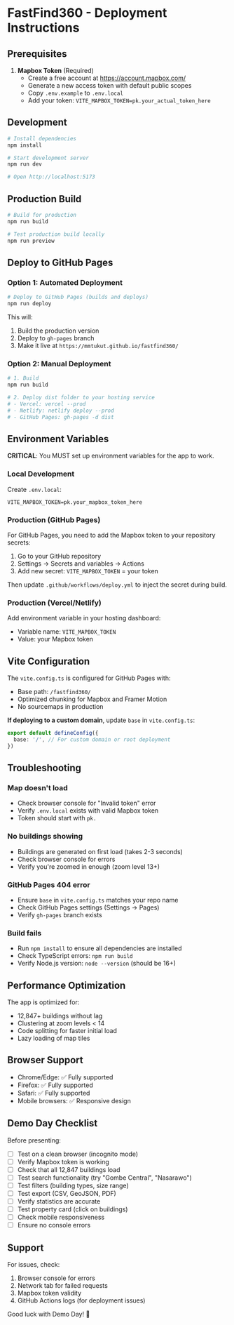 # FastFind360 - Deployment Instructions

## Prerequisites

1. **Mapbox Token** (Required)
   - Create a free account at https://account.mapbox.com/
   - Generate a new access token with default public scopes
   - Copy `.env.example` to `.env.local`
   - Add your token: `VITE_MAPBOX_TOKEN=pk.your_actual_token_here`

## Development

```bash
# Install dependencies
npm install

# Start development server
npm run dev

# Open http://localhost:5173
```

## Production Build

```bash
# Build for production
npm run build

# Test production build locally
npm run preview
```

## Deploy to GitHub Pages

### Option 1: Automated Deployment

```bash
# Deploy to GitHub Pages (builds and deploys)
npm run deploy
```

This will:
1. Build the production version
2. Deploy to `gh-pages` branch
3. Make it live at `https://mmtukut.github.io/fastfind360/`

### Option 2: Manual Deployment

```bash
# 1. Build
npm run build

# 2. Deploy dist folder to your hosting service
# - Vercel: vercel --prod
# - Netlify: netlify deploy --prod
# - GitHub Pages: gh-pages -d dist
```

## Environment Variables

**CRITICAL**: You MUST set up environment variables for the app to work.

### Local Development
Create `.env.local`:
```env
VITE_MAPBOX_TOKEN=pk.your_mapbox_token_here
```

### Production (GitHub Pages)
For GitHub Pages, you need to add the Mapbox token to your repository secrets:

1. Go to your GitHub repository
2. Settings → Secrets and variables → Actions
3. Add new secret: `VITE_MAPBOX_TOKEN` = your token

Then update `.github/workflows/deploy.yml` to inject the secret during build.

### Production (Vercel/Netlify)
Add environment variable in your hosting dashboard:
- Variable name: `VITE_MAPBOX_TOKEN`
- Value: your Mapbox token

## Vite Configuration

The `vite.config.ts` is configured for GitHub Pages with:
- Base path: `/fastfind360/`
- Optimized chunking for Mapbox and Framer Motion
- No sourcemaps in production

**If deploying to a custom domain**, update `base` in `vite.config.ts`:
```typescript
export default defineConfig({
  base: '/', // For custom domain or root deployment
})
```

## Troubleshooting

### Map doesn't load
- Check browser console for "Invalid token" error
- Verify `.env.local` exists with valid Mapbox token
- Token should start with `pk.`

### No buildings showing
- Buildings are generated on first load (takes 2-3 seconds)
- Check browser console for errors
- Verify you're zoomed in enough (zoom level 13+)

### GitHub Pages 404 error
- Ensure `base` in `vite.config.ts` matches your repo name
- Check GitHub Pages settings (Settings → Pages)
- Verify `gh-pages` branch exists

### Build fails
- Run `npm install` to ensure all dependencies are installed
- Check TypeScript errors: `npm run build`
- Verify Node.js version: `node --version` (should be 16+)

## Performance Optimization

The app is optimized for:
- 12,847+ buildings without lag
- Clustering at zoom levels < 14
- Code splitting for faster initial load
- Lazy loading of map tiles

## Browser Support

- Chrome/Edge: ✅ Fully supported
- Firefox: ✅ Fully supported
- Safari: ✅ Fully supported
- Mobile browsers: ✅ Responsive design

## Demo Day Checklist

Before presenting:

- [ ] Test on a clean browser (incognito mode)
- [ ] Verify Mapbox token is working
- [ ] Check that all 12,847 buildings load
- [ ] Test search functionality (try "Gombe Central", "Nasarawo")
- [ ] Test filters (building types, size range)
- [ ] Test export (CSV, GeoJSON, PDF)
- [ ] Verify statistics are accurate
- [ ] Test property card (click on buildings)
- [ ] Check mobile responsiveness
- [ ] Ensure no console errors

## Support

For issues, check:
1. Browser console for errors
2. Network tab for failed requests
3. Mapbox token validity
4. GitHub Actions logs (for deployment issues)

Good luck with Demo Day! 🚀
